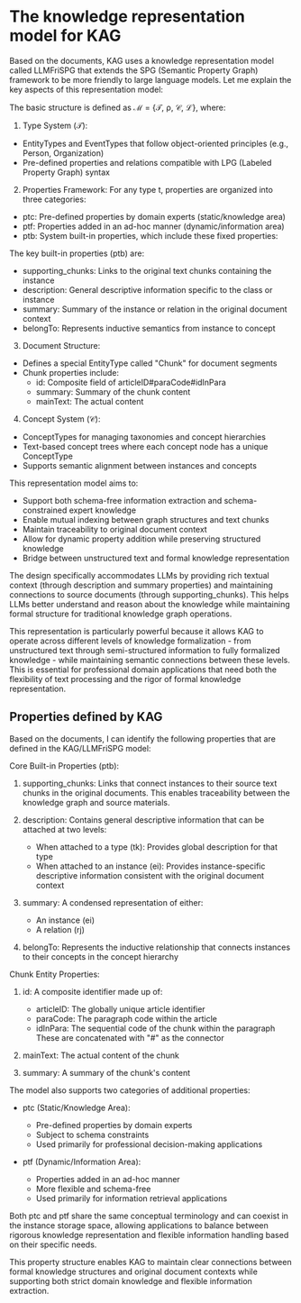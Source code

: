 # The knowledge representation model for KAG

Based on the documents, KAG uses a knowledge representation model called LLMFriSPG that extends the SPG (Semantic Property Graph) framework to be more friendly to large language models. Let me explain the key aspects of this representation model:

The basic structure is defined as ℳ = {𝒯, ρ, 𝒞, ℒ}, where:

1. Type System (𝒯):
- EntityTypes and EventTypes that follow object-oriented principles (e.g., Person, Organization)
- Pre-defined properties and relations compatible with LPG (Labeled Property Graph) syntax

2. Properties Framework:
For any type t, properties are organized into three categories:
- ptc: Pre-defined properties by domain experts (static/knowledge area)
- ptf: Properties added in an ad-hoc manner (dynamic/information area) 
- ptb: System built-in properties, which include these fixed properties:

The key built-in properties (ptb) are:

- supporting_chunks: Links to the original text chunks containing the instance
- description: General descriptive information specific to the class or instance
- summary: Summary of the instance or relation in the original document context  
- belongTo: Represents inductive semantics from instance to concept

3. Document Structure:
- Defines a special EntityType called "Chunk" for document segments
- Chunk properties include:
  - id: Composite field of articleID#paraCode#idInPara
  - summary: Summary of the chunk content
  - mainText: The actual content

4. Concept System (𝒞):
- ConceptTypes for managing taxonomies and concept hierarchies
- Text-based concept trees where each concept node has a unique ConceptType
- Supports semantic alignment between instances and concepts

This representation model aims to:
- Support both schema-free information extraction and schema-constrained expert knowledge
- Enable mutual indexing between graph structures and text chunks
- Maintain traceability to original document context
- Allow for dynamic property addition while preserving structured knowledge
- Bridge between unstructured text and formal knowledge representation

The design specifically accommodates LLMs by providing rich textual context (through description and summary properties) and maintaining connections to source documents (through supporting_chunks). This helps LLMs better understand and reason about the knowledge while maintaining formal structure for traditional knowledge graph operations.

This representation is particularly powerful because it allows KAG to operate across different levels of knowledge formalization - from unstructured text through semi-structured information to fully formalized knowledge - while maintaining semantic connections between these levels. This is essential for professional domain applications that need both the flexibility of text processing and the rigor of formal knowledge representation.

## Properties defined by KAG
Based on the documents, I can identify the following properties that are defined in the KAG/LLMFriSPG model:

Core Built-in Properties (ptb):
1. supporting_chunks: Links that connect instances to their source text chunks in the original documents. This enables traceability between the knowledge graph and source materials.

2. description: Contains general descriptive information that can be attached at two levels:
   - When attached to a type (tk): Provides global description for that type
   - When attached to an instance (ei): Provides instance-specific descriptive information consistent with the original document context

3. summary: A condensed representation of either:
   - An instance (ei)
   - A relation (rj)

4. belongTo: Represents the inductive relationship that connects instances to their concepts in the concept hierarchy

Chunk Entity Properties:
1. id: A composite identifier made up of:
   - articleID: The globally unique article identifier
   - paraCode: The paragraph code within the article
   - idInPara: The sequential code of the chunk within the paragraph
   These are concatenated with "#" as the connector

2. mainText: The actual content of the chunk

3. summary: A summary of the chunk's content

The model also supports two categories of additional properties:

- ptc (Static/Knowledge Area):
  - Pre-defined properties by domain experts
  - Subject to schema constraints
  - Used primarily for professional decision-making applications

- ptf (Dynamic/Information Area):
  - Properties added in an ad-hoc manner
  - More flexible and schema-free
  - Used primarily for information retrieval applications

Both ptc and ptf share the same conceptual terminology and can coexist in the instance storage space, allowing applications to balance between rigorous knowledge representation and flexible information handling based on their specific needs.

This property structure enables KAG to maintain clear connections between formal knowledge structures and original document contexts while supporting both strict domain knowledge and flexible information extraction.
